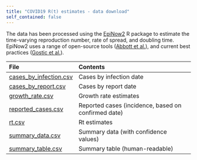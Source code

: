 ```yaml
---
title: "COVID19 R(t) estimates - data download"
self_contained: false
---
```

  

The data has been processed using the [EpiNow2](https://epiforecasts.io/EpiNow2/dev/index.html) R package to estimate the time-varying reproduction number, rate of spread, and doubling time. EpiNow2 uses a range of open-source tools ([Abbott et al.](https://doi.org/10.12688/wellcomeopenres.16006.1)), and current best practices ([Gostic et al.](https://doi.org/10.1101/2020.06.18.20134858)). 

|File             | Contents            |
|:----------------|:--------------------|
| [cases_by_infection.csv](epinow/cases_by_infection.csv) | Cases by infection date |
| [cases_by_report.csv](epinow/cases_by_report.csv) |Cases by report date |
| [growth_rate.csv](epinow/growth_rate.csv) | Growth rate estimates |
| [reported_cases.csv](epinow/reported_cases.csv) | Reported cases (incidence, based on confirmed date)|
| [rt.csv](epinow/rt.csv) | Rt estimates |
| [summary_data.csv](epinow/summary_data.csv) | Summary data (with confidence values) |
| [summary_table.csv](epinow/summary_table.csv) | Summary table (human-readable) |
